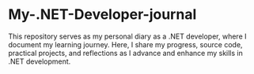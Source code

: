 # My-.NET-Developer-journal
 This repository serves as my personal diary as a .NET developer, where I document my learning journey. Here, I share my progress, source code, practical projects, and reflections as I advance and enhance my skills in .NET development.
